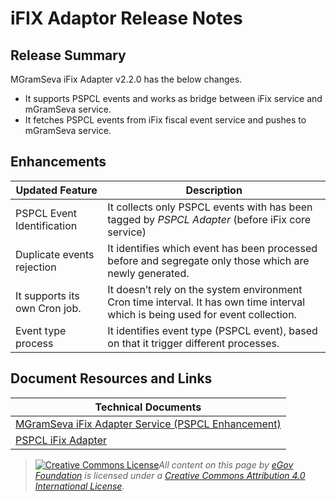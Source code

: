 # iFIX Adaptor Release Notes

## Release Summary <a href="#release-summary" id="release-summary"></a>

MGramSeva iFix Adapter v2.2.0 has the below changes.

* It supports PSPCL events and works as bridge between iFix service and mGramSeva service.
* It fetches PSPCL events from iFix fiscal event service and pushes to mGramSeva service.

## Enhancements <a href="#enhancements" id="enhancements"></a>

| **Updated Feature**           | **Description**                                                                                                                  |
| ----------------------------- | -------------------------------------------------------------------------------------------------------------------------------- |
| PSPCL Event Identification    | It collects only PSPCL events with has been tagged by _PSPCL Adapter_ (before iFix core service)                                 |
| Duplicate events rejection    | It identifies which event has been processed before and segregate only those which are newly generated.                          |
| It supports its own Cron job. | It doesn’t rely on the system environment Cron time interval. It has own time interval which is being used for event collection. |
| Event type process            | It identifies event type (PSPCL event), based on that it trigger different processes.                                            |

## Document Resources and Links <a href="#document-resources-and-links" id="document-resources-and-links"></a>

| **Technical Documents**                                                                                                                                                    |
| -------------------------------------------------------------------------------------------------------------------------------------------------------------------------- |
| [MGramSeva iFix Adapter Service (PSPCL Enhancement)](https://digit-discuss.atlassian.net/wiki/spaces/DD/pages/2203844609/MGramSeva+iFix+Adapter+Service+PSPCL+Enhancement) |
| [PSPCL iFix Adapter](https://digit-discuss.atlassian.net/wiki/spaces/DD/pages/2174681125/PSPCL+iFix+Adapter)                                                               |



> [![Creative Commons License](https://i.creativecommons.org/l/by/4.0/80x15.png)_​_](http://creativecommons.org/licenses/by/4.0/)_All content on this page by_ [_eGov Foundation_](https://egov.org.in/) _is licensed under a_ [_Creative Commons Attribution 4.0 International License_](http://creativecommons.org/licenses/by/4.0/)_._
